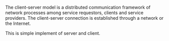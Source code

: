 The client-server model is a distributed communication framework of network processes among service requestors, clients and service providers. The client-server connection is established through a network or the Internet.

This is simple implement of server and client.
